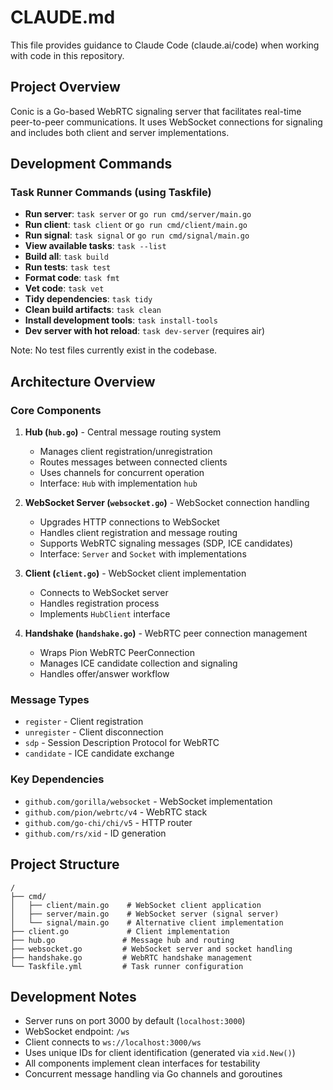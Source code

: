 # CLAUDE.md

This file provides guidance to Claude Code (claude.ai/code) when working with code in this repository.

## Project Overview

Conic is a Go-based WebRTC signaling server that facilitates real-time peer-to-peer communications. It uses WebSocket connections for signaling and includes both client and server implementations.

## Development Commands

### Task Runner Commands (using Taskfile)

- **Run server**: `task server` or `go run cmd/server/main.go`
- **Run client**: `task client` or `go run cmd/client/main.go`
- **Run signal**: `task signal` or `go run cmd/signal/main.go`
- **View available tasks**: `task --list`
- **Build all**: `task build`
- **Run tests**: `task test`
- **Format code**: `task fmt`
- **Vet code**: `task vet`
- **Tidy dependencies**: `task tidy`
- **Clean build artifacts**: `task clean`
- **Install development tools**: `task install-tools`
- **Dev server with hot reload**: `task dev-server` (requires air)

Note: No test files currently exist in the codebase.

## Architecture Overview

### Core Components

1. **Hub (`hub.go`)** - Central message routing system
   - Manages client registration/unregistration
   - Routes messages between connected clients
   - Uses channels for concurrent operation
   - Interface: `Hub` with implementation `hub`

2. **WebSocket Server (`websocket.go`)** - WebSocket connection handling
   - Upgrades HTTP connections to WebSocket
   - Handles client registration and message routing
   - Supports WebRTC signaling messages (SDP, ICE candidates)
   - Interface: `Server` and `Socket` with implementations

3. **Client (`client.go`)** - WebSocket client implementation
   - Connects to WebSocket server
   - Handles registration process
   - Implements `HubClient` interface

4. **Handshake (`handshake.go`)** - WebRTC peer connection management
   - Wraps Pion WebRTC PeerConnection
   - Manages ICE candidate collection and signaling
   - Handles offer/answer workflow

### Message Types

- `register` - Client registration
- `unregister` - Client disconnection
- `sdp` - Session Description Protocol for WebRTC
- `candidate` - ICE candidate exchange

### Key Dependencies

- `github.com/gorilla/websocket` - WebSocket implementation
- `github.com/pion/webrtc/v4` - WebRTC stack
- `github.com/go-chi/chi/v5` - HTTP router
- `github.com/rs/xid` - ID generation

## Project Structure

```
/
├── cmd/
│   ├── client/main.go    # WebSocket client application
│   ├── server/main.go    # WebSocket server (signal server)
│   └── signal/main.go    # Alternative client implementation
├── client.go             # Client implementation
├── hub.go               # Message hub and routing
├── websocket.go         # WebSocket server and socket handling
├── handshake.go         # WebRTC handshake management
└── Taskfile.yml         # Task runner configuration
```

## Development Notes

- Server runs on port 3000 by default (`localhost:3000`)
- WebSocket endpoint: `/ws`
- Client connects to `ws://localhost:3000/ws`
- Uses unique IDs for client identification (generated via `xid.New()`)
- All components implement clean interfaces for testability
- Concurrent message handling via Go channels and goroutines

